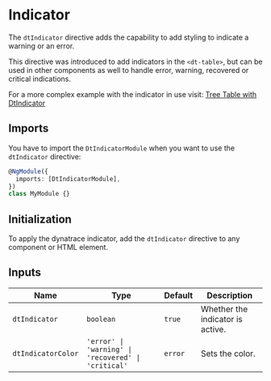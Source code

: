# Indicator

The `dtIndicator` directive adds the capability to add styling to indicate a
warning or an error.

This directive was introduced to add indicators in the `<dt-table>`, but can be
used in other components as well to handle error, warning, recovered or critical
indications.

<ba-live-example name="DtExampleIndicatorDefault" fullwidth></ba-live-example>

For a more complex example with the indicator in use visit:
[Tree Table with DtIndicator](/components/tree-table#dtindicator)

## Imports

You have to import the `DtIndicatorModule` when you want to use the
`dtIndicator` directive:

```typescript
@NgModule({
  imports: [DtIndicatorModule],
})
class MyModule {}
```

## Initialization

To apply the dynatrace indicator, add the `dtIndicator` directive to any
component or HTML element.

## Inputs

| Name               | Type                                                | Default | Description                      |
| ------------------ | --------------------------------------------------- | ------- | -------------------------------- |
| `dtIndicator`      | `boolean`                                           | `true`  | Whether the indicator is active. |
| `dtIndicatorColor` | `'error' \| 'warning' \| 'recovered' \| 'critical'` | `error` | Sets the color.                  |
